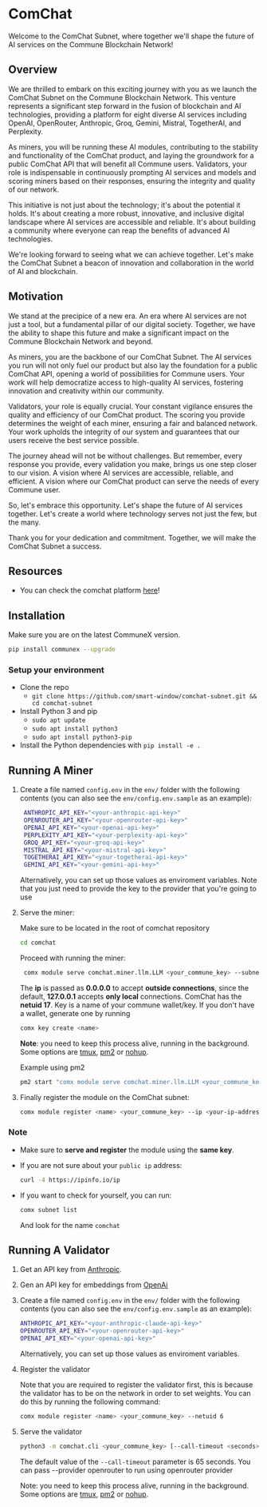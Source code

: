 # ComChat

Welcome to the ComChat Subnet, where together we'll shape the future of AI services on the Commune Blockchain Network!

## Overview

We are thrilled to embark on this exciting journey with you as we launch the ComChat Subnet on the Commune Blockchain Network. This venture represents a significant step forward in the fusion of blockchain and AI technologies, providing a platform for eight diverse AI services including OpenAI, OpenRouter, Anthropic, Groq, Gemini, Mistral, TogetherAI, and Perplexity.

As miners, you will be running these AI modules, contributing to the stability and functionality of the ComChat product, and laying the groundwork for a public ComChat API that will benefit all Commune users. Validators, your role is indispensable in continuously prompting AI services and models and scoring miners based on their responses, ensuring the integrity and quality of our network.

This initiative is not just about the technology; it's about the potential it holds. It's about creating a more robust, innovative, and inclusive digital landscape where AI services are accessible and reliable. It's about building a community where everyone can reap the benefits of advanced AI technologies.

We're looking forward to seeing what we can achieve together. Let's make the ComChat Subnet a beacon of innovation and collaboration in the world of AI and blockchain.

## Motivation

We stand at the precipice of a new era. An era where AI services are not just a tool, but a fundamental pillar of our digital society. Together, we have the ability to shape this future and make a significant impact on the Commune Blockchain Network and beyond.

As miners, you are the backbone of our ComChat Subnet. The AI services you run will not only fuel our product but also lay the foundation for a public ComChat API, opening a world of possibilities for Commune users. Your work will help democratize access to high-quality AI services, fostering innovation and creativity within our community.

Validators, your role is equally crucial. Your constant vigilance ensures the quality and efficiency of our ComChat product. The scoring you provide determines the weight of each miner, ensuring a fair and balanced network. Your work upholds the integrity of our system and guarantees that our users receive the best service possible.

The journey ahead will not be without challenges. But remember, every response you provide, every validation you make, brings us one step closer to our vision. A vision where AI services are accessible, reliable, and efficient. A vision where our ComChat product can serve the needs of every Commune user.

So, let's embrace this opportunity. Let's shape the future of AI services together. Let's create a world where technology serves not just the few, but the many.

Thank you for your dedication and commitment. Together, we will make the ComChat Subnet a success.

## Resources

- You can check the comchat platform [here](https://comchat.io)!

## Installation

Make sure you are on the latest CommuneX version.

```sh
pip install communex --upgrade
```

### Setup your environment
- Clone the repo
  - `git clone https://github.com/smart-window/comchat-subnet.git && cd comchat-subnet`
- Install Python 3 and pip
  - `sudo apt update`
  - `sudo apt install python3`
  - `sudo apt install python3-pip`
- Install the Python dependencies with `pip install -e .`

## Running A Miner

1. Create a file named `config.env` in the `env/` folder with the following
   contents (you can also see the `env/config.env.sample` as an example):

   ```sh
    ANTHROPIC_API_KEY="<your-anthropic-api-key>"
    OPENROUTER_API_KEY="<your-openrouter-api-key>"
    OPENAI_API_KEY="<your-openai-api-key>"
    PERPLEXITY_API_KEY="<your-perplexity-api-key>"
    GROQ_API_KEY="<your-groq-api-key>"
    MISTRAL_API_KEY="<your-mistral-api-key>"
    TOGETHERAI_API_KEY="<your-togetherai-api-key>"
    GEMINI_API_KEY="<your-gemini-api-key>"
   ```

   Alternatively, you can set up those values as enviroment variables.
   Note that you just need to provide the key to the provider that you're going
   to use

2. Serve the miner:

   Make sure to be located in the root of comchat repository

   ```sh  
   cd comchat
   ```

   Proceed with running the miner:

   ```sh
    comx module serve comchat.miner.llm.LLM <your_commune_key> --subnets-whitelist 6 --ip 0.0.0.0
   ```

   The **ip** is passed as **0.0.0.0** to accept **outside connections**, since the default,
   **127.0.0.1** accepts **only local** connections. ComChat has the **netuid 17**. Key is a name of your commune wallet/key.
   If you don't have a wallet, generate one by running

   ```sh
   comx key create <name>
   ```

   **Note**: you need to keep this process alive, running in the background. Some
   options are [tmux](https://www.tmux.org/](https://ioflood.com/blog/install-tmux-command-linux/)), [pm2](https://pm2.io/docs/plus/quick-start/) or [nohup](https://en.wikipedia.org/wiki/Nohup).

   Example using pm2

   ```sh
   pm2 start "comx module serve comchat.miner.llm.LLM <your_commune_key> --subnets-whitelist 6 --ip 0.0.0.0" --name <name>
   ```

3. Finally register the module on the ComChat subnet:

    ```sh
    comx module register <name> <your_commune_key> --ip <your-ip-address> --port <port> --netuid 6  
    ```

### Note

- Make sure to **serve and register** the module using the **same key**.
- If you are not sure about your `public ip` address:

   ```sh
   curl -4 https://ipinfo.io/ip
   ```

- If you want to check for yourself, you can run:

   ```sh
   comx subnet list
   ```

   And look for the name `comchat`

## Running A Validator

1. Get an API key from [Anthropic](https://console.anthropic.com/).

2. Gen an API key for embeddings from [OpenAi](https://openai.com/product)

3. Create a file named `config.env` in the `env/` folder with the following contents (you can also see the `env/config.env.sample` as an example):

   ```sh
   ANTHROPIC_API_KEY="<your-anthropic-claude-api-key>"
   OPENROUTER_API_KEY="<your-openrouter-api-key>"
   OPENAI_API_KEY="<your-openai-api-key>"
   ```
  
    Alternatively, you can set up those values as enviroment variables.

4. Register the validator

   Note that you are required to register the validator first, this is because the validator has to be on the network in order to set weights. You can do this by running the following command:

   ```sh
   comx module register <name> <your_commune_key> --netuid 6
   ```

5. Serve the validator

   ```sh
   python3 -m comchat.cli <your_commune_key> [--call-timeout <seconds>] [--provider <provider_name>]
   ```

   The default value of the `--call-timeout` parameter is 65 seconds.
   You can pass --provider openrouter to run using openrouter provider

   Note: you need to keep this process alive, running in the background. Some options are [tmux](https://www.tmux.org/](https://ioflood.com/blog/install-tmux-command-linux/)), [pm2](https://pm2.io/docs/plus/quick-start/) or [nohup](https://en.wikipedia.org/wiki/Nohup).
